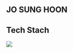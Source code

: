 
## JO SUNG HOON


## Tech Stach

<img
  src="https://img.shields.io/badge/HTML5-E34F26?style=flat-square&logo=HTML5&logoColor=white"
/>
